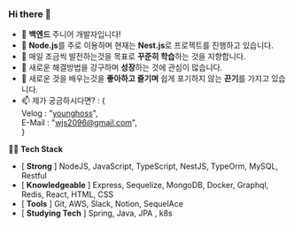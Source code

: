 ### Hi there 👋


- 🔭 **백엔드** 주니어 개발자입니다!
- 🌱 **Node.js**를 주로 이용하며 현재는 **Nest.js**로 프로젝트를 진행하고 있습니다.
- 👯 매일 조금씩 발전하는것을 목표로 **꾸준히 학습**하는 것을 지향합니다.
- 🤔 새로운 해결방법을 강구하며 **성장**하는 것에 관심이 많습니다.
- 💬 새로운 것을 배우는것을 **좋아하고 즐기며** 쉽게 포기하지 않는 **끈기**를 가지고 있습니다.
- 📫 제가 궁금하시다면? : {  
 Velog : "[younghoss](https://velog.io/@younghoss)",  
 E-Mail : "wjs2096@gmail.com",   
 }  
  
  
🧑‍💻 **Tech Stack**  

- [ **Strong** ] NodeJS, JavaScript, TypeScript, NestJS, TypeOrm, MySQL, Restful
- [ **Knowledgeable** ] Express, Sequelize, MongoDB, Docker, Graphql, Redis, React, HTML, CSS
- [ **Tools** ] Git, AWS, Slack, Notion, SequelAce
- [ **Studying Tech** ] Spring, Java, JPA , k8s

